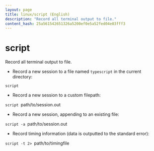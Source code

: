```yaml
---
layout: page
title: linux/script (English)
description: "Record all terminal output to file."
content_hash: 25a561542651326a5200ef0e5a52fed04e03fff3
---
```

# script

Record all terminal output to file.

- Record a new session to a file named `typescript` in the current directory:

`script`

- Record a new session to a custom filepath:

`script `<span class="tldr-var badge badge-pill bg-dark-lm bg-white-dm text-white-lm text-dark-dm font-weight-bold">path/to/session.out</span>

- Record a new session, appending to an existing file:

`script -a `<span class="tldr-var badge badge-pill bg-dark-lm bg-white-dm text-white-lm text-dark-dm font-weight-bold">path/to/session.out</span>

- Record timing information (data is outputted to the standard error):

`script -t 2> `<span class="tldr-var badge badge-pill bg-dark-lm bg-white-dm text-white-lm text-dark-dm font-weight-bold">path/to/timingfile</span>
